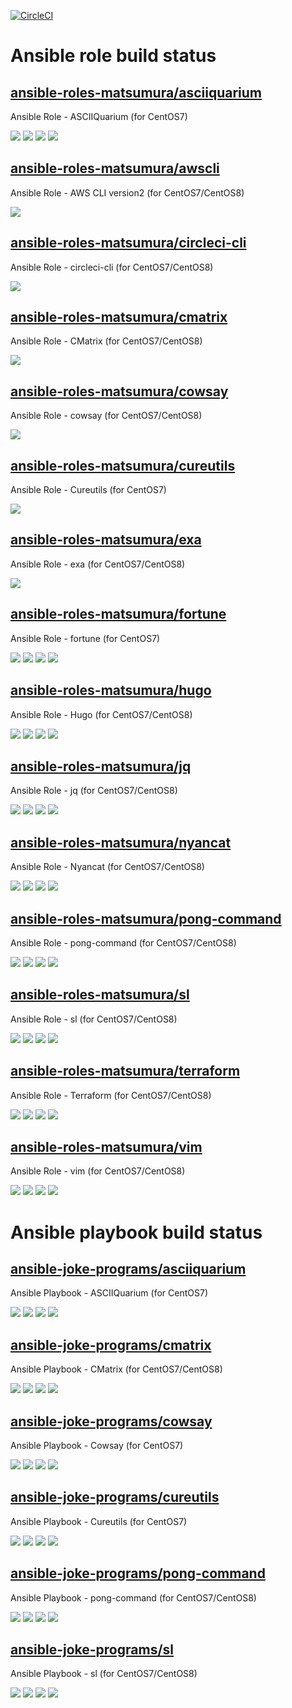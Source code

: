[![CircleCI](https://circleci.com/gh/TomonoriMatsumura/scheduled-executor.svg?style=svg)](https://circleci.com/gh/TomonoriMatsumura/scheduled-executor)

# Ansible role build status

## [ansible-roles-matsumura/asciiquarium](https://github.com/ansible-roles-matsumura/asciiquarium)

Ansible Role - ASCIIQuarium (for CentOS7)

[![](https://github.com/ansible-roles-matsumura/asciiquarium/workflows/ansible-lint/badge.svg)](https://github.com/ansible-roles-matsumura/asciiquarium/actions?query=workflow%3Aansible-lint)
[![](https://github.com/ansible-roles-matsumura/asciiquarium/workflows/molecule/badge.svg)](https://github.com/ansible-roles-matsumura/asciiquarium/actions?query=workflow%3Amolecule)
[![](https://github.com/ansible-roles-matsumura/asciiquarium/workflows/trailing%20whitespace/badge.svg)](https://github.com/ansible-roles-matsumura/asciiquarium/actions?query=workflow%3A%22trailing+whitespace%22)
[![](https://github.com/ansible-roles-matsumura/asciiquarium/workflows/yamllint/badge.svg)](https://github.com/ansible-roles-matsumura/asciiquarium/actions?query=workflow%3Ayamllint)

## [ansible-roles-matsumura/awscli](https://github.com/ansible-roles-matsumura/awscli)

Ansible Role - AWS CLI version2 (for CentOS7/CentOS8)

[![](https://github.com/ansible-roles-matsumura/awscli/workflows/build/badge.svg)](https://github.com/ansible-roles-matsumura/awscli/actions?query=workflow%3Abuild)

## [ansible-roles-matsumura/circleci-cli](https://github.com/ansible-roles-matsumura/circleci-cli)

Ansible Role - circleci-cli (for CentOS7/CentOS8)

[![](https://github.com/ansible-roles-matsumura/circleci-cli/workflows/build/badge.svg)](https://github.com/ansible-roles-matsumura/circleci-cli/actions?query=workflow%3Abuild)

## [ansible-roles-matsumura/cmatrix](https://github.com/ansible-roles-matsumura/cmatrix)

Ansible Role - CMatrix (for CentOS7/CentOS8)

[![](https://github.com/ansible-roles-matsumura/cmatrix/workflows/build/badge.svg)](https://github.com/ansible-roles-matsumura/cmatrix/actions?query=workflow%3Abuild)

## [ansible-roles-matsumura/cowsay](https://github.com/ansible-roles-matsumura/cowsay)

Ansible Role - cowsay (for CentOS7/CentOS8)

[![](https://github.com/ansible-roles-matsumura/cowsay/workflows/build/badge.svg)](https://github.com/ansible-roles-matsumura/cowsay/actions?query=workflow%3Abuild)


## [ansible-roles-matsumura/cureutils](https://github.com/ansible-roles-matsumura/cureutils)

Ansible Role - Cureutils (for CentOS7)

[![](https://github.com/ansible-roles-matsumura/cureutils/workflows/build/badge.svg)](https://github.com/ansible-roles-matsumura/cureutils/actions?query=workflow%3Abuild)

## [ansible-roles-matsumura/exa](https://github.com/ansible-roles-matsumura/exa)

Ansible Role - exa (for CentOS7/CentOS8)

[![](https://github.com/ansible-roles-matsumura/exa/workflows/build/badge.svg)](https://github.com/ansible-roles-matsumura/exa/actions?query=workflow%3Abuild)

## [ansible-roles-matsumura/fortune](https://github.com/ansible-roles-matsumura/fortune)

Ansible Role - fortune (for CentOS7)

[![](https://github.com/ansible-roles-matsumura/fortune/workflows/ansible-lint/badge.svg)](https://github.com/ansible-roles-matsumura/fortune/actions?query=workflow%3Aansible-lint)
[![](https://github.com/ansible-roles-matsumura/fortune/workflows/molecule/badge.svg)](https://github.com/ansible-roles-matsumura/fortune/actions?query=workflow%3Amolecule)
[![](https://github.com/ansible-roles-matsumura/fortune/workflows/trailing%20whitespace/badge.svg)](https://github.com/ansible-roles-matsumura/fortune/actions?query=workflow%3A%22trailing+whitespace%22)
[![](https://github.com/ansible-roles-matsumura/fortune/workflows/yamllint/badge.svg)](https://github.com/ansible-roles-matsumura/fortune/actions?query=workflow%3Ayamllint)

## [ansible-roles-matsumura/hugo](https://github.com/ansible-roles-matsumura/hugo)

Ansible Role - Hugo (for CentOS7/CentOS8)

[![](https://github.com/ansible-roles-matsumura/hugo/workflows/ansible-lint/badge.svg)](https://github.com/ansible-roles-matsumura/hugo/actions?query=workflow%3Aansible-lint)
[![](https://github.com/ansible-roles-matsumura/hugo/workflows/molecule/badge.svg)](https://github.com/ansible-roles-matsumura/hugo/actions?query=workflow%3Amolecule)
[![](https://github.com/ansible-roles-matsumura/hugo/workflows/trailing%20whitespace/badge.svg)](https://github.com/ansible-roles-matsumura/hugo/actions?query=workflow%3A%22trailing+whitespace%22)
[![](https://github.com/ansible-roles-matsumura/hugo/workflows/yamllint/badge.svg)](https://github.com/ansible-roles-matsumura/hugo/actions?query=workflow%3Ayamllint)

## [ansible-roles-matsumura/jq](https://github.com/ansible-roles-matsumura/jq)

Ansible Role - jq (for CentOS7/CentOS8)

[![](https://github.com/ansible-roles-matsumura/jq/workflows/ansible-lint/badge.svg)](https://github.com/ansible-roles-matsumura/jq/actions?query=workflow%3Aansible-lint)
[![](https://github.com/ansible-roles-matsumura/jq/workflows/molecule/badge.svg)](https://github.com/ansible-roles-matsumura/jq/actions?query=workflow%3Amolecule)
[![](https://github.com/ansible-roles-matsumura/jq/workflows/trailing%20whitespace/badge.svg)](https://github.com/ansible-roles-matsumura/jq/actions?query=workflow%3A%22trailing+whitespace%22)
[![](https://github.com/ansible-roles-matsumura/jq/workflows/yamllint/badge.svg)](https://github.com/ansible-roles-matsumura/jq/actions?query=workflow%3Ayamllint)

## [ansible-roles-matsumura/nyancat](https://github.com/ansible-roles-matsumura/nyancat)

Ansible Role - Nyancat (for CentOS7/CentOS8)

[![](https://github.com/ansible-roles-matsumura/nyancat/workflows/ansible-lint/badge.svg)](https://github.com/ansible-roles-matsumura/nyancat/actions?query=workflow%3Aansible-lint)
[![](https://github.com/ansible-roles-matsumura/nyancat/workflows/molecule/badge.svg)](https://github.com/ansible-roles-matsumura/nyancat/actions?query=workflow%3Amolecule)
[![](https://github.com/ansible-roles-matsumura/nyancat/workflows/trailing%20whitespace/badge.svg)](https://github.com/ansible-roles-matsumura/nyancat/actions?query=workflow%3A%22trailing+whitespace%22)
[![](https://github.com/ansible-roles-matsumura/nyancat/workflows/yamllint/badge.svg)](https://github.com/ansible-roles-matsumura/nyancat/actions?query=workflow%3Ayamllint)

## [ansible-roles-matsumura/pong-command](https://github.com/ansible-roles-matsumura/pong-command)

Ansible Role - pong-command (for CentOS7/CentOS8)

[![](https://github.com/ansible-roles-matsumura/pong-command/workflows/ansible-lint/badge.svg)](https://github.com/ansible-roles-matsumura/pong-command/actions?query=workflow%3Aansible-lint)
[![](https://github.com/ansible-roles-matsumura/pong-command/workflows/molecule/badge.svg)](https://github.com/ansible-roles-matsumura/pong-command/actions?query=workflow%3Amolecule)
[![](https://github.com/ansible-roles-matsumura/pong-command/workflows/trailing%20whitespace/badge.svg)](https://github.com/ansible-roles-matsumura/pong-command/actions?query=workflow%3A%22trailing+whitespace%22)
[![](https://github.com/ansible-roles-matsumura/pong-command/workflows/yamllint/badge.svg)](https://github.com/ansible-roles-matsumura/pong-command/actions?query=workflow%3Ayamllint)

## [ansible-roles-matsumura/sl](https://github.com/ansible-roles-matsumura/sl)

Ansible Role - sl (for CentOS7/CentOS8)

[![](https://github.com/ansible-roles-matsumura/sl/workflows/ansible-lint/badge.svg)](https://github.com/ansible-roles-matsumura/sl/actions?query=workflow%3Aansible-lint)
[![](https://github.com/ansible-roles-matsumura/sl/workflows/molecule/badge.svg)](https://github.com/ansible-roles-matsumura/sl/actions?query=workflow%3Amolecule)
[![](https://github.com/ansible-roles-matsumura/sl/workflows/trailing%20whitespace/badge.svg)](https://github.com/ansible-roles-matsumura/sl/actions?query=workflow%3A%22trailing+whitespace%22)
[![](https://github.com/ansible-roles-matsumura/sl/workflows/yamllint/badge.svg)](https://github.com/ansible-roles-matsumura/sl/actions?query=workflow%3Ayamllint)

## [ansible-roles-matsumura/terraform](https://github.com/ansible-roles-matsumura/terraform)

Ansible Role - Terraform (for CentOS7/CentOS8)

[![](https://github.com/ansible-roles-matsumura/terraform/workflows/ansible-lint/badge.svg)](https://github.com/ansible-roles-matsumura/terraform/actions?query=workflow%3Aansible-lint)
[![](https://github.com/ansible-roles-matsumura/terraform/workflows/molecule/badge.svg)](https://github.com/ansible-roles-matsumura/terraform/actions?query=workflow%3Amolecule)
[![](https://github.com/ansible-roles-matsumura/terraform/workflows/trailing%20whitespace/badge.svg)](https://github.com/ansible-roles-matsumura/terraform/actions?query=workflow%3A%22trailing+whitespace%22)
[![](https://github.com/ansible-roles-matsumura/terraform/workflows/yamllint/badge.svg)](https://github.com/ansible-roles-matsumura/terraform/actions?query=workflow%3Ayamllint)

## [ansible-roles-matsumura/vim](https://github.com/ansible-roles-matsumura/vim)

Ansible Role - vim (for CentOS7/CentOS8)

[![](https://github.com/ansible-roles-matsumura/vim/workflows/ansible-lint/badge.svg)](https://github.com/ansible-roles-matsumura/vim/actions?query=workflow%3Aansible-lint)
[![](https://github.com/ansible-roles-matsumura/vim/workflows/molecule/badge.svg)](https://github.com/ansible-roles-matsumura/vim/actions?query=workflow%3Amolecule)
[![](https://github.com/ansible-roles-matsumura/vim/workflows/trailing%20whitespace/badge.svg)](https://github.com/ansible-roles-matsumura/vim/actions?query=workflow%3A%22trailing+whitespace%22)
[![](https://github.com/ansible-roles-matsumura/vim/workflows/yamllint/badge.svg)](https://github.com/ansible-roles-matsumura/vim/actions?query=workflow%3Ayamllint)

# Ansible playbook build status

## [ansible-joke-programs/asciiquarium](https://github.com/ansible-joke-programs/asciiquarium)

Ansible Playbook - ASCIIQuarium (for CentOS7)

[![](https://github.com/ansible-joke-programs/asciiquarium/workflows/ansible-lint/badge.svg)](https://github.com/ansible-joke-programs/asciiquarium/actions?query=workflow%3Aansible-lint)
[![](https://github.com/ansible-joke-programs/asciiquarium/workflows/molecule/badge.svg)](https://github.com/ansible-joke-programs/asciiquarium/actions?query=workflow%3Amolecule)
[![](https://github.com/ansible-joke-programs/asciiquarium/workflows/trailing%20whitespace/badge.svg)](https://github.com/ansible-joke-programs/asciiquarium/actions?query=workflow%3A%22trailing+whitespace%22)
[![](https://github.com/ansible-joke-programs/asciiquarium/workflows/yamllint/badge.svg)](https://github.com/ansible-joke-programs/asciiquarium/actions?query=workflow%3Ayamllint)

## [ansible-joke-programs/cmatrix](https://github.com/ansible-joke-programs/cmatrix)

Ansible Playbook - CMatrix (for CentOS7/CentOS8)

[![](https://github.com/ansible-joke-programs/cmatrix/workflows/ansible-lint/badge.svg)](https://github.com/ansible-joke-programs/cmatrix/actions?query=workflow%3Aansible-lint)
[![](https://github.com/ansible-joke-programs/cmatrix/workflows/molecule/badge.svg)](https://github.com/ansible-joke-programs/cmatrix/actions?query=workflow%3Amolecule)
[![](https://github.com/ansible-joke-programs/cmatrix/workflows/trailing%20whitespace/badge.svg)](https://github.com/ansible-joke-programs/cmatrix/actions?query=workflow%3A%22trailing+whitespace%22)
[![](https://github.com/ansible-joke-programs/cmatrix/workflows/yamllint/badge.svg)](https://github.com/ansible-joke-programs/cmatrix/actions?query=workflow%3Ayamllint)

## [ansible-joke-programs/cowsay](https://github.com/ansible-joke-programs/cowsay)

Ansible Playbook - Cowsay (for CentOS7)

[![](https://github.com/ansible-joke-programs/cowsay/workflows/ansible-lint/badge.svg)](https://github.com/ansible-joke-programs/cowsay/actions?query=workflow%3Aansible-lint)
[![](https://github.com/ansible-joke-programs/cowsay/workflows/molecule/badge.svg)](https://github.com/ansible-joke-programs/cowsay/actions?query=workflow%3Amolecule)
[![](https://github.com/ansible-joke-programs/cowsay/workflows/trailing%20whitespace/badge.svg)](https://github.com/ansible-joke-programs/cowsay/actions?query=workflow%3A%22trailing+whitespace%22)
[![](https://github.com/ansible-joke-programs/cowsay/workflows/yamllint/badge.svg)](https://github.com/ansible-joke-programs/cowsay/actions?query=workflow%3Ayamllint)

## [ansible-joke-programs/cureutils](https://github.com/ansible-joke-programs/cureutils)

Ansible Playbook - Cureutils (for CentOS7)

[![](https://github.com/ansible-joke-programs/cureutils/workflows/ansible-lint/badge.svg)](https://github.com/ansible-joke-programs/cureutils/actions?query=workflow%3Aansible-lint)
[![](https://github.com/ansible-joke-programs/cureutils/workflows/molecule/badge.svg)](https://github.com/ansible-joke-programs/cureutils/actions?query=workflow%3Amolecule)
[![](https://github.com/ansible-joke-programs/cureutils/workflows/trailing%20whitespace/badge.svg)](https://github.com/ansible-joke-programs/cureutils/actions?query=workflow%3A%22trailing+whitespace%22)
[![](https://github.com/ansible-joke-programs/cureutils/workflows/yamllint/badge.svg)](https://github.com/ansible-joke-programs/cureutils/actions?query=workflow%3Ayamllint)

## [ansible-joke-programs/pong-command](https://github.com/ansible-joke-programs/pong-command)

Ansible Playbook - pong-command (for CentOS7/CentOS8)

[![](https://github.com/ansible-joke-programs/pong-command/workflows/ansible-lint/badge.svg)](https://github.com/ansible-joke-programs/pong-command/actions?query=workflow%3Aansible-lint)
[![](https://github.com/ansible-joke-programs/pong-command/workflows/molecule/badge.svg)](https://github.com/ansible-joke-programs/pong-command/actions?query=workflow%3Amolecule)
[![](https://github.com/ansible-joke-programs/pong-command/workflows/trailing%20whitespace/badge.svg)](https://github.com/ansible-joke-programs/pong-command/actions?query=workflow%3A%22trailing+whitespace%22)
[![](https://github.com/ansible-joke-programs/pong-command/workflows/yamllint/badge.svg)](https://github.com/ansible-joke-programs/pong-command/actions?query=workflow%3Ayamllint)

## [ansible-joke-programs/sl](https://github.com/ansible-joke-programs/sl)

Ansible Playbook - sl (for CentOS7/CentOS8)

[![](https://github.com/ansible-joke-programs/sl/workflows/ansible-lint/badge.svg)](https://github.com/ansible-joke-programs/sl/actions?query=workflow%3Aansible-lint)
[![](https://github.com/ansible-joke-programs/sl/workflows/molecule/badge.svg)](https://github.com/ansible-joke-programs/sl/actions?query=workflow%3Amolecule)
[![](https://github.com/ansible-joke-programs/sl/workflows/trailing%20whitespace/badge.svg)](https://github.com/ansible-joke-programs/sl/actions?query=workflow%3A%22trailing+whitespace%22)
[![](https://github.com/ansible-joke-programs/sl/workflows/yamllint/badge.svg)](https://github.com/ansible-joke-programs/sl/actions?query=workflow%3Ayamllint)
